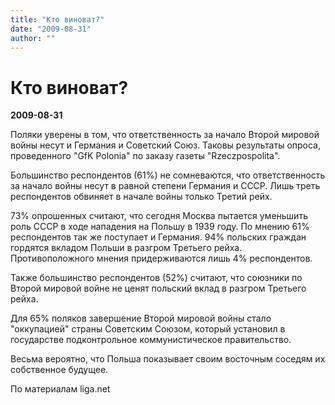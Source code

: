 ```yaml
---
title: "Кто виноват?"
date: "2009-08-31"
author: ""
---
```


# Кто виноват?

**2009-08-31** 

Поляки уверены в том, что ответственность за начало Второй мировой войны несут и Германия и Советский Союз. Таковы результаты опроса, проведенного "GfK Polonia" по заказу газеты "Rzeczpospolitа".

Большинство респондентов (61%) не сомневаются, что ответственность за начало войны несут в равной степени Германия и СССР. Лишь треть респондентов обвиняет в начале войны только Третий рейх.

73% опрошенных считают, что сегодня Москва пытается уменьшить роль СССР в ходе нападения на Польшу в 1939 году. По мнению 61% респондентов так же поступает и Германия. 94% польских граждан гордятся вкладом Польши в разгром Третьего рейха. Противоположного мнения придерживаются лишь 4% респондентов. 



Также большинство респондентов (52%) считают, что союзники по Второй мировой войне не ценят польский вклад в разгром Третьего рейха.

Для 65% поляков завершение Второй мировой войны стало "оккупацией" страны Советским Союзом, который установил в государстве подконтрольное коммунистическое правительство.

Весьма вероятно, что Польша показывает своим восточным соседям их собственное будущее.

По материалам liga.net
